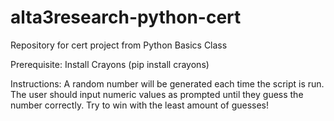 # alta3research-python-cert
Repository for cert project from Python Basics Class

Prerequisite: Install Crayons (pip install crayons)

Instructions: A random number will be generated each time the script is run. The user should input numeric values as prompted until they guess the number correctly. Try to win with the least amount of guesses!
